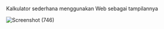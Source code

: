 Kalkulator sederhana menggunakan Web sebagai tampilannya

![Screenshot (746)](https://user-images.githubusercontent.com/81379911/152768310-4992ed15-0c56-4c83-83a0-2e3a0123ff27.png)
